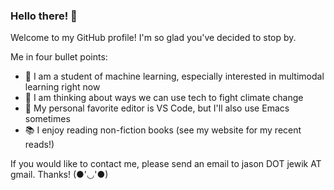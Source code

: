 ### Hello there! 👋

Welcome to my GitHub profile! I'm so glad you've decided to stop by.

Me in four bullet points:
- 🤖 I am a student of machine learning, especially interested in multimodal learning right now
- 🌱 I am thinking about ways we can use tech to fight climate change
- 🔨 My personal favorite editor is VS Code, but I'll also use Emacs sometimes
- 📚 I enjoy reading non-fiction books (see my website for my recent reads!)

If you would like to contact me, please send an email to jason DOT jewik AT gmail. Thanks! (●'◡'●)
